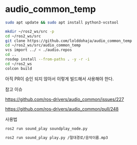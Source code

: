 # audio_common_temp

```bash
sudo apt update && sudo apt install python3-vcstool

mkdir ~/ros2_ws/src -p
cd ~/ros2_ws/src
git clone https://github.com/lolddohaja/audio_common_temp
cd ~/ros2_ws/src/audio_common_temp
vcs import ../ < ./audio.repos
cd ..
rosdep install --from-paths . -y -r -i
cd ~/ros2_ws
colcon build
```

아직 PR이 승인 되지 않아서 이렇게 빌드해서 사용해야 한다.

참고 이슈

https://github.com/ros-drivers/audio_common/issues/227

https://github.com/ros-drivers/audio_common/pull/248

사용법

```bash
ros2 run sound_play soundplay_node.py
```

```bash
ros2 run sound_play play.py /절대경로/음악이름.mp3
```
